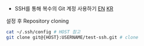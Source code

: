 - SSH를 통해 복수의 Git 계정 사용하기 [EN](https://medium.com/the-andela-way/a-practical-guide-to-managing-multiple-github-accounts-8e7970c8fd46) [KR](https://velog.io/@jay/multiplegithubaccounts)

설정 후 Repository cloning
```bash
cat ~/.ssh/config # HOST 참고
git clone git@{HOST}:USERNAME/test-ssh.git # clone
```

